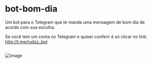 # bot-bom-dia
Um bot para o Telegram que te manda uma mensagem de bom dia de acordo com sua escolha.

Se você tem um conta no Telegram e quiser conferir é só clicar no link: http://t.me/rudzz_bot

##
![image](https://user-images.githubusercontent.com/97038663/166991044-e4202fb1-cb75-4e66-bda1-2f35bef6b591.png)

